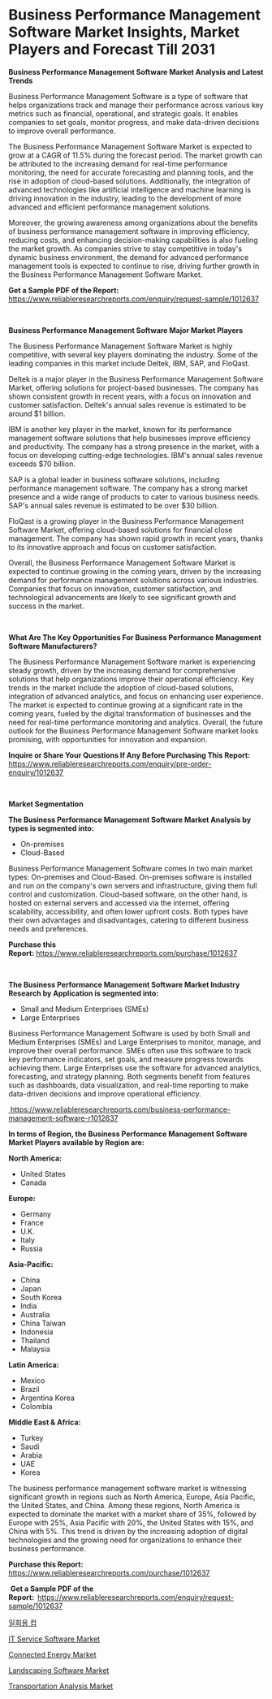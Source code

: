<p><h1>Business Performance Management Software Market Insights, Market Players and Forecast Till 2031</h1></p><p><strong>Business Performance Management Software Market Analysis and Latest Trends</strong></p>
<p><p>Business Performance Management Software is a type of software that helps organizations track and manage their performance across various key metrics such as financial, operational, and strategic goals. It enables companies to set goals, monitor progress, and make data-driven decisions to improve overall performance.</p><p>The Business Performance Management Software Market is expected to grow at a CAGR of 11.5% during the forecast period. The market growth can be attributed to the increasing demand for real-time performance monitoring, the need for accurate forecasting and planning tools, and the rise in adoption of cloud-based solutions. Additionally, the integration of advanced technologies like artificial intelligence and machine learning is driving innovation in the industry, leading to the development of more advanced and efficient performance management solutions.</p><p>Moreover, the growing awareness among organizations about the benefits of business performance management software in improving efficiency, reducing costs, and enhancing decision-making capabilities is also fueling the market growth. As companies strive to stay competitive in today's dynamic business environment, the demand for advanced performance management tools is expected to continue to rise, driving further growth in the Business Performance Management Software Market.</p></p>
<p><strong>Get a Sample PDF of the Report:&nbsp;</strong> <a href="https://www.reliableresearchreports.com/enquiry/request-sample/1012637">https://www.reliableresearchreports.com/enquiry/request-sample/1012637</a></p>
<p>&nbsp;</p>
<p><strong>Business Performance Management Software Major Market Players</strong></p>
<p><p>The Business Performance Management Software Market is highly competitive, with several key players dominating the industry. Some of the leading companies in this market include Deltek, IBM, SAP, and FloQast.</p><p>Deltek is a major player in the Business Performance Management Software Market, offering solutions for project-based businesses. The company has shown consistent growth in recent years, with a focus on innovation and customer satisfaction. Deltek's annual sales revenue is estimated to be around $1 billion.</p><p>IBM is another key player in the market, known for its performance management software solutions that help businesses improve efficiency and productivity. The company has a strong presence in the market, with a focus on developing cutting-edge technologies. IBM's annual sales revenue exceeds $70 billion.</p><p>SAP is a global leader in business software solutions, including performance management software. The company has a strong market presence and a wide range of products to cater to various business needs. SAP's annual sales revenue is estimated to be over $30 billion.</p><p>FloQast is a growing player in the Business Performance Management Software Market, offering cloud-based solutions for financial close management. The company has shown rapid growth in recent years, thanks to its innovative approach and focus on customer satisfaction.</p><p>Overall, the Business Performance Management Software Market is expected to continue growing in the coming years, driven by the increasing demand for performance management solutions across various industries. Companies that focus on innovation, customer satisfaction, and technological advancements are likely to see significant growth and success in the market.</p></p>
<p>&nbsp;</p>
<p><strong>What Are The Key Opportunities For Business Performance Management Software Manufacturers?</strong></p>
<p><p>The Business Performance Management Software market is experiencing steady growth, driven by the increasing demand for comprehensive solutions that help organizations improve their operational efficiency. Key trends in the market include the adoption of cloud-based solutions, integration of advanced analytics, and focus on enhancing user experience. The market is expected to continue growing at a significant rate in the coming years, fueled by the digital transformation of businesses and the need for real-time performance monitoring and analytics. Overall, the future outlook for the Business Performance Management Software market looks promising, with opportunities for innovation and expansion.</p></p>
<p><strong>Inquire or Share Your Questions If Any Before Purchasing This Report:</strong> <a href="https://www.reliableresearchreports.com/enquiry/pre-order-enquiry/1012637">https://www.reliableresearchreports.com/enquiry/pre-order-enquiry/1012637</a></p>
<p>&nbsp;</p>
<p><strong>Market Segmentation</strong></p>
<p><strong>The Business Performance Management Software Market Analysis by types is segmented into:</strong></p>
<p><ul><li>On-premises</li><li>Cloud-Based</li></ul></p>
<p><p>Business Performance Management Software comes in two main market types: On-premises and Cloud-Based. On-premises software is installed and run on the company's own servers and infrastructure, giving them full control and customization. Cloud-based software, on the other hand, is hosted on external servers and accessed via the internet, offering scalability, accessibility, and often lower upfront costs. Both types have their own advantages and disadvantages, catering to different business needs and preferences.</p></p>
<p><strong>Purchase this Report:&nbsp;</strong><a href="https://www.reliableresearchreports.com/purchase/1012637">https://www.reliableresearchreports.com/purchase/1012637</a></p>
<p>&nbsp;</p>
<p><strong>The Business Performance Management Software Market Industry Research by Application is segmented into:</strong></p>
<p><ul><li>Small and Medium Enterprises (SMEs)</li><li>Large Enterprises</li></ul></p>
<p><p>Business Performance Management Software is used by both Small and Medium Enterprises (SMEs) and Large Enterprises to monitor, manage, and improve their overall performance. SMEs often use this software to track key performance indicators, set goals, and measure progress towards achieving them. Large Enterprises use the software for advanced analytics, forecasting, and strategy planning. Both segments benefit from features such as dashboards, data visualization, and real-time reporting to make data-driven decisions and improve operational efficiency.</p></p>
<p><a href="https://www.reliableresearchreports.com/business-performance-management-software-r1012637">&nbsp;https://www.reliableresearchreports.com/business-performance-management-software-r1012637</a></p>
<p><strong>In terms of Region, the Business Performance Management Software Market Players available by Region are:</strong></p>
<p>
    <p> <strong> North America: </strong>
        <ul>
            <li>United States</li>
            <li>Canada</li>
        </ul>
        </p> 
    <p> <strong> Europe: </strong>
        <ul>
            <li>Germany</li>
            <li>France</li>
            <li>U.K.</li>
            <li>Italy</li>
            <li>Russia</li>
        </ul>
        </p> 
    <p> <strong> Asia-Pacific: </strong>
        <ul>
            <li>China</li>
            <li>Japan</li>
            <li>South Korea</li>
            <li>India</li>
            <li>Australia</li>
            <li>China Taiwan</li>
            <li>Indonesia</li>
            <li>Thailand</li>
            <li>Malaysia</li>
        </ul>
        </p> 
    <p> <strong> Latin America: </strong>
        <ul>
            <li>Mexico</li>
            <li>Brazil</li>
            <li>Argentina Korea</li>
            <li>Colombia</li>
        </ul>
        </p> 
    <p> <strong> Middle East & Africa: </strong>
        <ul>
            <li>Turkey</li>
            <li>Saudi</li>
            <li>Arabia</li>
            <li>UAE</li>
            <li>Korea</li>
        </ul>
    </p>
    </p>
<p><p>The business performance management software market is witnessing significant growth in regions such as North America, Europe, Asia Pacific, the United States, and China. Among these regions, North America is expected to dominate the market with a market share of 35%, followed by Europe with 25%, Asia Pacific with 20%, the United States with 15%, and China with 5%. This trend is driven by the increasing adoption of digital technologies and the growing need for organizations to enhance their business performance.</p></p>
<p><strong>Purchase this Report: </strong><a href="https://www.reliableresearchreports.com/purchase/1012637">https://www.reliableresearchreports.com/purchase/1012637</a></p>
<p>&nbsp;<strong>Get a Sample PDF of the Report:&nbsp;&nbsp;</strong><a href="https://www.reliableresearchreports.com/enquiry/request-sample/1012637">https://www.reliableresearchreports.com/enquiry/request-sample/1012637</a></p>
<p><strong></strong></p>
<p><p><a href="https://github.com/RonSpencer61/Market-Research-Report-List-1/blob/main/518049849218.md">일회용 컵</a></p><p><a href="https://github.com/EbonyHane1955/Market-Research-Report-List-1/blob/main/it-service-software-market.md">IT Service Software Market</a></p><p><a href="https://www.linkedin.com/pulse/connected-energy-market-size-reveals-best-marketing-channels-global-vnclf">Connected Energy Market</a></p><p><a href="https://github.com/kathiaseamanalvaradovlprc2h/Market-Research-Report-List-2/blob/main/landscaping-software-market.md">Landscaping Software Market</a></p><p><a href="https://www.linkedin.com/pulse/transportation-analysis-market-its-cagr-segmentation-global-30pbf">Transportation Analysis Market</a></p></p>